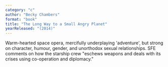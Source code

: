 ```yaml
---
category: "c"
author: "Becky Chambers"
format: "book"
title: "The Long Way to a Small Angry Planet"
yearReleased: "(2014)"
---
```

Warm-hearted space opera, mercifully underplaying 'adventure', but strong on character, humour, gender, and unorthodox sexual relationships. SFE comments on how the starship crew "eschews weapons and deals with its crises using co-operation and diplomacy."
 